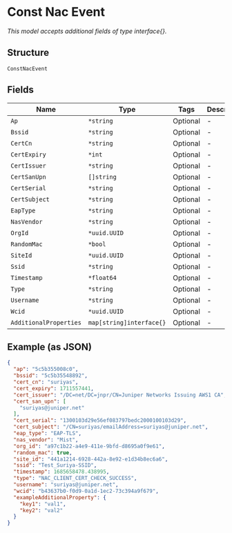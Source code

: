 
# Const Nac Event

*This model accepts additional fields of type interface{}.*

## Structure

`ConstNacEvent`

## Fields

| Name | Type | Tags | Description |
|  --- | --- | --- | --- |
| `Ap` | `*string` | Optional | - |
| `Bssid` | `*string` | Optional | - |
| `CertCn` | `*string` | Optional | - |
| `CertExpiry` | `*int` | Optional | - |
| `CertIssuer` | `*string` | Optional | - |
| `CertSanUpn` | `[]string` | Optional | - |
| `CertSerial` | `*string` | Optional | - |
| `CertSubject` | `*string` | Optional | - |
| `EapType` | `*string` | Optional | - |
| `NasVendor` | `*string` | Optional | - |
| `OrgId` | `*uuid.UUID` | Optional | - |
| `RandomMac` | `*bool` | Optional | - |
| `SiteId` | `*uuid.UUID` | Optional | - |
| `Ssid` | `*string` | Optional | - |
| `Timestamp` | `*float64` | Optional | - |
| `Type` | `*string` | Optional | - |
| `Username` | `*string` | Optional | - |
| `Wcid` | `*uuid.UUID` | Optional | - |
| `AdditionalProperties` | `map[string]interface{}` | Optional | - |

## Example (as JSON)

```json
{
  "ap": "5c5b355008c0",
  "bssid": "5c5b35548892",
  "cert_cn": "suriyas",
  "cert_expiry": 1711557441,
  "cert_issuer": "/DC=net/DC=jnpr/CN=Juniper Networks Issuing AWS1 CA",
  "cert_san_upn": [
    "suriyas@juniper.net"
  ],
  "cert_serial": "1300103d29e56ef083797bedc2000100103d29",
  "cert_subject": "/CN=suriyas/emailAddress=suriyas@juniper.net",
  "eap_type": "EAP-TLS",
  "nas_vendor": "Mist",
  "org_id": "a97c1b22-a4e9-411e-9bfd-d8695a0f9e61",
  "random_mac": true,
  "site_id": "441a1214-6928-442a-8e92-e1d34b8ec6a6",
  "ssid": "Test_Suriya-SSID",
  "timestamp": 1685658478.438995,
  "type": "NAC_CLIENT_CERT_CHECK_SUCCESS",
  "username": "suriyas@juniper.net",
  "wcid": "b43637b0-f0d9-0a1d-1ec2-73c394a9f679",
  "exampleAdditionalProperty": {
    "key1": "val1",
    "key2": "val2"
  }
}
```

